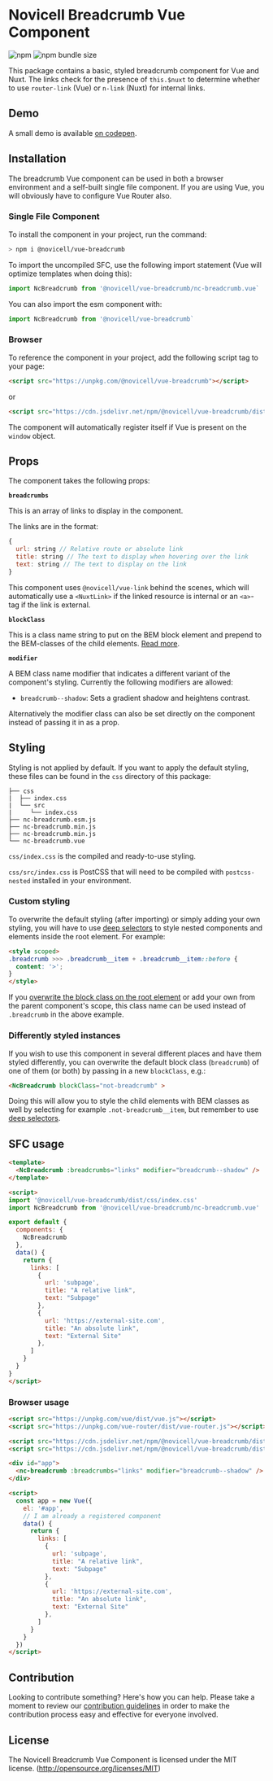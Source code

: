 # Novicell Breadcrumb Vue Component

![npm](https://img.shields.io/npm/v/@novicell/vue-breadcrumb) ![npm bundle size](https://img.shields.io/bundlephobia/min/@novicell/vue-breadcrumb)

This package contains a basic, styled breadcrumb component for Vue and Nuxt. The links check for the presence of `this.$nuxt` to determine whether to use `router-link` (Vue) or `n-link` (Nuxt) for internal links.

## Demo
A small demo is available [on codepen](https://codepen.io/Novicell/pen/ExNPRoN "codepen.io").

## Installation
The breadcrumb Vue component can be used in both a browser environment and a self-built single file component. If you are using Vue, you will obviously have to configure Vue Router also.

### Single File Component
To install the component in your project, run the command:

```bash
> npm i @novicell/vue-breadcrumb
```

To import the uncompiled SFC, use the following import statement (Vue will optimize templates when doing this):
```js
import NcBreadcrumb from '@novicell/vue-breadcrumb/nc-breadcrumb.vue`
```

You can also import the esm component with:
```js
import NcBreadcrumb from '@novicell/vue-breadcrumb`
```

### Browser
To reference the component in your project, add the following script tag to your page:
```html
<script src="https://unpkg.com/@novicell/vue-breadcrumb"></script>
```
or
```html
<script src="https://cdn.jsdelivr.net/npm/@novicell/vue-breadcrumb/dist/nc-breadcrumb.min.js"></script>
```

The component will automatically register itself if Vue is present on the `window` object.

## Props
The component takes the following props:

**`breadcrumbs`**

This is an array of links to display in the component.

The links are in the format:
```js
{
  url: string // Relative route or absolute link
  title: string // The text to display when hovering over the link
  text: string // The text to display on the link
}
```

This component uses `@novicell/vue-link` behind the scenes, which will automatically use a `<NuxtLink>` if the linked resource is internal or an `<a>`-tag if the link is external.

**`blockClass`**

This is a class name string to put on the BEM block element and prepend to the BEM-classes of the child elements. [Read more](#differently-styled-instances).

**`modifier`**

A BEM class name modifier that indicates a different variant of the component's styling.
Currently the following modifiers are allowed:
- `breadcrumb--shadow`: Sets a gradient shadow and heightens contrast.

Alternatively the modifier class can also be set directly on the component instead of passing it in as a prop.

## Styling
Styling is not applied by default. If you want to apply the default styling, these files can be found in the `css` directory of this package:
```
├── css
|  ├── index.css
|  └── src
|     └── index.css
├── nc-breadcrumb.esm.js
├── nc-breadcrumb.min.js
├── nc-breadcrumb.min.js
└── nc-breadcrumb.vue
```

`css/index.css` is the compiled and ready-to-use styling.

`css/src/index.css` is PostCSS that will need to be compiled with `postcss-nested` installed in your environment.

### Custom styling
To overwrite the default styling (after importing) or simply adding your own styling, you will have to use [deep selectors](https://vue-loader.vuejs.org/guide/scoped-css.html#deep-selectors "Vue docs") to style nested components and elements inside the root element. For example:

```html
<style scoped>
.breadcrumb >>> .breadcrumb__item + .breadcrumb__item::before {
  content: '>';
}
</style>
```

If you [overwrite the block class on the root element](#differently-styled-instances) or add your own from the parent component's scope, this class name can be used instead of `.breadcrumb` in the above example.

### Differently styled instances

If you wish to use this component in several different places and have them styled differently, you can overwrite the default block class (`breadcrumb`) of one of them (or both) by passing in a new `blockClass`, e.g.:

```html
<NcBreadcrumb blockClass="not-breadcrumb" >
```

Doing this will allow you to style the child elements with BEM classes as well by selecting for example `.not-breadcrumb__item`, but remember to use [deep selectors](#custom-styling).

## SFC usage
```html
<template>
  <NcBreadcrumb :breadcrumbs="links" modifier="breadcrumb--shadow" />
</template>

<script>
import '@novicell/vue-breadcrumb/dist/css/index.css'
import NcBreadcrumb from '@novicell/vue-breadcrumb/nc-breadcrumb.vue'

export default {
  components: {
    NcBreadcrumb
  },
  data() {
    return {
      links: [
        {
          url: 'subpage',
          title: "A relative link",
          text: "Subpage"
        },
        {
          url: 'https://external-site.com',
          title: "An absolute link",
          text: "External Site"
        },
      ]
    }
  }
}
</script>
```
### Browser usage
```html
<script src="https://unpkg.com/vue/dist/vue.js"></script>
<script src="https://unpkg.com/vue-router/dist/vue-router.js"></script>

<script src="https://cdn.jsdelivr.net/npm/@novicell/vue-breadcrumb/dist/nc-breadcrumb.min.js"></script>
<script src="https://cdn.jsdelivr.net/npm/@novicell/vue-breadcrumb/dist/css/index.css"></script>

<div id="app">
  <nc-breadcrumb :breadcrumbs="links" modifier="breadcrumb--shadow" />
</div>

<script>
  const app = new Vue({
    el: '#app',
    // I am already a registered component
    data() {
      return {
        links: [
          {
            url: 'subpage',
            title: "A relative link",
            text: "Subpage"
          },
          {
            url: 'https://external-site.com',
            title: "An absolute link",
            text: "External Site"
          },
        ]
      }
    }
  })
</script>
```

## Contribution
Looking to contribute something? Here's how you can help. Please take a moment to review our [contribution guidelines](https://github.com/Novicell/novicell-frontend/wiki/Contribution-guidelines) in order to make the contribution process easy and effective for everyone involved.

## License
The Novicell Breadcrumb Vue Component is licensed under the MIT license. (http://opensource.org/licenses/MIT)
